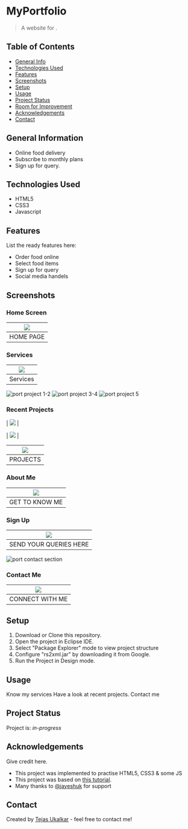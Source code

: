 # MyPortfolio
> A website for .


## Table of Contents
* [General Info](#general-information)
* [Technologies Used](#technologies-used)
* [Features](#features)
* [Screenshots](#screenshots)
* [Setup](#setup)
* [Usage](#usage)
* [Project Status](#project-status)
* [Room for Improvement](#room-for-improvement)
* [Acknowledgements](#acknowledgements)
* [Contact](#contact)
<!-- * [License](#license) -->


## General Information
- Online food delivery
- Subscribe to monthly plans
- Sign up for query.
<!-- You don't have to answer all the questions - just the ones relevant to your project. -->


## Technologies Used
- HTML5
- CSS3
- Javascript


## Features
List the ready features here:
- Order food online
- Select food items
- Sign up for query
- Social media handels




## Screenshots
### Home Screen
| <img src="https://user-images.githubusercontent.com/70365178/172172044-4bde9492-c2af-4969-86dd-f3a81674f6a2.png"> | 
| :----------------------------------------------: |
| HOME  PAGE |




### Services
| <img src="https://user-images.githubusercontent.com/70365178/172172418-9b6c5d68-c487-4506-8bbb-fbc6bdde8401.png"> | 
| :----------------------------------------------: |
| Services |

![port project 1-2]()
![port project 3-4]()
![port project 5]()

### Recent Projects
| <img src="https://user-images.githubusercontent.com/70365178/172173753-02744288-237b-4960-9d5a-bf672da9d6e8.png"> |

| <img src="https://user-images.githubusercontent.com/70365178/172173795-01b7474b-6400-4d92-8608-1005a07d7bd1.png"> |

| <img src="https://user-images.githubusercontent.com/70365178/172173846-fc0f0f21-1dea-493a-938e-95016171aabe.png"> |
| :----------------------------------------------: |
| PROJECTS  |




### About Me
| <img src="https://user-images.githubusercontent.com/70365178/172174436-d3842c6f-7b5a-4bbf-9225-87a3e9f3de23.png"> | 
| :----------------------------------------------: |
| GET TO KNOW ME  |



### Sign Up
| <img src="https://user-images.githubusercontent.com/70365178/172140854-07af5b9c-98ce-4b51-ac62-cb1168cb90a6.png"> | 
| :----------------------------------------------: |
| SEND YOUR QUERIES HERE  |

![port contact section]()


### Contact Me 
| <img src="https://user-images.githubusercontent.com/70365178/172174990-9ba419a6-528b-44a1-bf07-c0256c55ab40.png"> | 
| :----------------------------------------------: |
| CONNECT WITH ME  |


## Setup
1. Download or Clone this repository.
2. Open the project in Eclipse IDE.
3. Select "Package Explorer" mode to view project structure
4. Configure "rs2xml.jar" by downloading it from Google.
5. Run the Project in Design mode.


## Usage
Know my services
Have a look at recent projects.
Contact me


## Project Status
Project is: _in-progress_ 


## Acknowledgements
Give credit here.
- This project was implemented to practise HTML5, CSS3 & some JS
- This project was based on [this tutorial](https://www.youtube.com/watch?v=ZFQkb26UD1Y).
- Many thanks to  [@jayeshuk](https://www.github.com/jayeshuk) for support


## Contact
Created by [Tejas Ukalkar](mailto:utu8811@gmail.com) - feel free to contact me!


<!-- Optional -->
<!-- ## License -->
<!-- This project is open source and available under the [... License](). -->

<!-- You don't have to include all sections - just the one's relevant to your project -->
